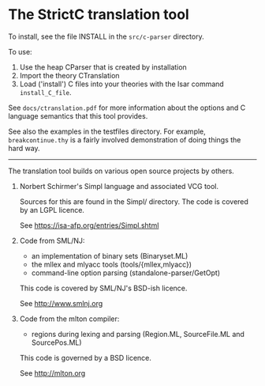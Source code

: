 <!--
     Copyright 2020, Data61, CSIRO (ABN 41 687 119 230)

     SPDX-License-Identifier: BSD-2-Clause
-->

The StrictC translation tool
============================

To install, see the file INSTALL in the `src/c-parser` directory.

To use:

1. Use the heap CParser that is created by installation
2. Import the theory CTranslation
3. Load ('install') C files into your theories with the Isar command
   `install_C_file`.

See `docs/ctranslation.pdf` for more information about the options
and C language semantics that this tool provides.

See also the examples in the testfiles directory.  For example,
`breakcontinue.thy` is a fairly involved demonstration of doing things
the hard way.


----------------------------------------------------------------------
The translation tool builds on various open source projects by others.

1. Norbert Schirmer's Simpl language and associated VCG tool.

   Sources for this are found in the Simpl/ directory.  The
   code is covered by an LGPL licence.

   See https://isa-afp.org/entries/Simpl.shtml

2. Code from SML/NJ:
   - an implementation of binary sets (Binaryset.ML)
   - the mllex and mlyacc tools (tools/{mllex,mlyacc})
   - command-line option parsing (standalone-parser/GetOpt)

   This code is covered by SML/NJ's BSD-ish licence.

   See http://www.smlnj.org

3. Code from the mlton compiler:
   - regions during lexing and parsing (Region.ML, SourceFile.ML and
     SourcePos.ML)

   This code is governed by a BSD licence.

   See http://mlton.org
